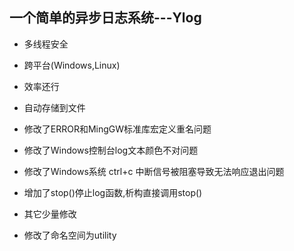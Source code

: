 ## 一个简单的异步日志系统---Ylog
- 多线程安全
- 跨平台(Windows,Linux)
- 效率还行
- 自动存储到文件

- 修改了ERROR和MingGW标准库宏定义重名问题
- 修改了Windows控制台log文本颜色不对问题
- 修改了Windows系统 ctrl+c 中断信号被阻塞导致无法响应退出问题
- 增加了stop()停止log函数,析构直接调用stop()
- 其它少量修改
- 修改了命名空间为utility